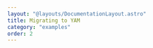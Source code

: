 ```yaml
---
layout: "@layouts/DocumentationLayout.astro"
title: Migrating to YAM
category: "examples"
order: 2
---
```

